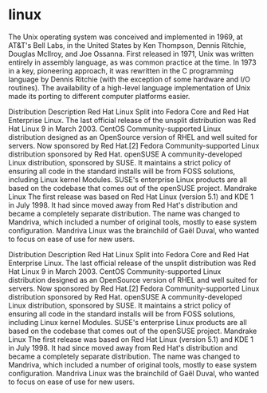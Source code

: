# linux
The Unix operating system was conceived and implemented in 1969, at AT&amp;T's Bell Labs, in the United States by Ken Thompson, Dennis Ritchie, Douglas McIlroy, and Joe Ossanna. First released in 1971, Unix was written entirely in assembly language, as was common practice at the time. In 1973 in a key, pioneering approach, it was rewritten in the C programming language by Dennis Ritchie (with the exception of some hardware and I/O routines). The availability of a high-level language implementation of Unix made its porting to different computer platforms easier.

Distribution	Description
Red Hat Linux	Split into Fedora Core and Red Hat Enterprise Linux. The last official release of the unsplit distribution was Red Hat Linux 9 in March 2003.
CentOS	Community-supported Linux distribution designed as an OpenSource version of RHEL and well suited for servers. Now sponsored by Red Hat.[2]
Fedora	Community-supported Linux distribution sponsored by Red Hat.
openSUSE	A community-developed Linux distribution, sponsored by SUSE. It maintains a strict policy of ensuring all code in the standard installs will be from FOSS solutions, including Linux kernel Modules. SUSE's enterprise Linux products are all based on the codebase that comes out of the openSUSE project.
Mandrake Linux	The first release was based on Red Hat Linux (version 5.1) and KDE 1 in July 1998. It had since moved away from Red Hat's distribution and became a completely separate distribution. The name was changed to Mandriva, which included a number of original tools, mostly to ease system configuration. Mandriva Linux was the brainchild of Gaël Duval, who wanted to focus on ease of use for new users.

Distribution	Description
Red Hat Linux	Split into Fedora Core and Red Hat Enterprise Linux. The last official release of the unsplit distribution was Red Hat Linux 9 in March 2003.
CentOS	Community-supported Linux distribution designed as an OpenSource version of RHEL and well suited for servers. Now sponsored by Red Hat.[2]
Fedora	Community-supported Linux distribution sponsored by Red Hat.
openSUSE	A community-developed Linux distribution, sponsored by SUSE. It maintains a strict policy of ensuring all code in the standard installs will be from FOSS solutions, including Linux kernel Modules. SUSE's enterprise Linux products are all based on the codebase that comes out of the openSUSE project.
Mandrake Linux	The first release was based on Red Hat Linux (version 5.1) and KDE 1 in July 1998. It had since moved away from Red Hat's distribution and became a completely separate distribution. The name was changed to Mandriva, which included a number of original tools, mostly to ease system configuration. Mandriva Linux was the brainchild of Gaël Duval, who wanted to focus on ease of use for new users.

